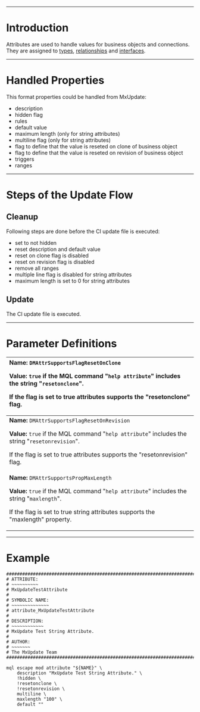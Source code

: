 


---


# Introduction #
Attributes are used to handle values for business objects and connections. They
are assigned to [types](CI_DM_Type.md), [relationships](CI_DM_Relationship.md) and
[interfaces](CI_DM_Interface.md).


---


# Handled Properties #
This format properties could be handled from MxUpdate:
  * description
  * hidden flag
  * rules
  * default value
  * maximum length (only for string attributes)
  * multiline flag (only for string attributes)
  * flag to define that the value is reseted on clone of business object
  * flag to define that the value is reseted on revision of business object
  * triggers
  * ranges


---


# Steps of the Update Flow #

## Cleanup ##
Following steps are done before the CI update file is executed:
  * set to not hidden
  * reset description and default value
  * reset on clone flag is disabled
  * reset on revision flag is disabled
  * remove all ranges
  * multiple line flag is disabled for string attributes
  * maximum length is set to 0 for string attributes

## Update ##
The CI update file is executed.


---


# Parameter Definitions #
| **Name:** `DMAttrSupportsFlagResetOnClone`    <p><b>Value:</b> <code>true</code> if the MQL command "<code>help attribute</code>" includes the string "<code>resetonclone</code>".</p>   <p>If the flag is set to true attributes supports the "resetonclone" flag.</p> |
|:------------------------------------------------------------------------------------------------------------------------------------------------------------------------------------------------------------------------------------------------------------------------|
| **Name:** `DMAttrSupportsFlagResetOnRevision` <p><b>Value:</b> <code>true</code> if the MQL command "<code>help attribute</code>" includes the string "<code>resetonrevision</code>".</p><p>If the flag is set to true attributes supports the "resetonrevision" flag.</p> |
| **Name:** `DMAttrSupportsPropMaxLength`       <p><b>Value:</b> <code>true</code> if the MQL command "<code>help attribute</code>" includes the string "<code>maxlength</code>".</p>      <p>If the flag is set to true string attributes supports the "maxlength" property.</p> |


---


# Example #
```
################################################################################
# ATTRIBUTE:
# ~~~~~~~~~~
# MxUpdateTestAttribute
#
# SYMBOLIC NAME:
# ~~~~~~~~~~~~~~
# attribute_MxUpdateTestAttribute
#
# DESCRIPTION:
# ~~~~~~~~~~~~
# MxUpdate Test String Attribute.
#
# AUTHOR:
# ~~~~~~~
# The MxUpdate Team
################################################################################

mql escape mod attribute "${NAME}" \
    description "MxUpdate Test String Attribute." \
    !hidden \
    !resetonclone \
    !resetonrevision \
    multiline \
    maxlength "100" \
    default ""
```